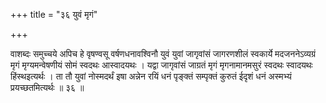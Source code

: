 +++
title = "३६ युवं मृगं"

+++

वाशब्दः समुच्चये अपिच हे वृषण्वसू वर्षणधनावश्विनौ युवं युवां जागृवांसं जागरणशीलं स्वकार्ये मदजननेऽव्यग्रं मृगं मृग्यमन्वेषणीयं सोमं स्वदथः आस्वादयथः । यद्वा जागृवांसं जाग्रतं मृगं मृगनामानमसुरं स्वदथः स्वादयथः हिंस्थइत्यर्थः । ता तौ युवां नोस्मदर्थं इषा अन्नेन रयिं धनं पृङ्क्तं सम्पृक्तं कुरुतं ईदृशं धनं अस्मभ्यं प्रयच्छतमित्यर्थः ॥ ३६ ॥